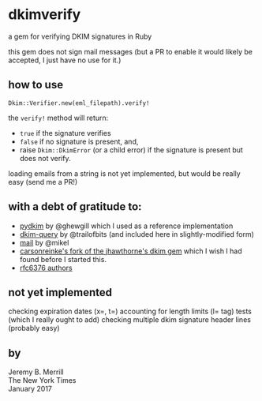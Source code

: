 dkimverify
==========

a gem for verifying DKIM signatures in Ruby

this gem does not sign mail messages (but a PR to enable it would likely be accepted, I just have no use for it.)

how to use
-----------
````Dkim::Verifier.new(eml_filepath).verify!````

the `verify!` method will return:

- `true` if the signature verifies
- `false` if no signature is present, and,
- raise `Dkim::DkimError` (or a child error) if the signature is present but does not verify.

loading emails from a string is not yet implemented, but would be really easy (send me a PR!)




with a debt of gratitude to:
----------------------------

  - [pydkim](https://github.com/ghewgill/pydkim) by @ghewgill which I used as a reference implementation
  - [dkim-query](https://github.com/trailofbits/dkim-query) by @trailofbits (and included here in slightly-modified form)
  - [mail](https://github.com/mikel/mail) by @mikel
  - [carsonreinke's fork of the jhawthorne's dkim gem](https://github.com/carsonreinke/dkim/tree/feature_verification) which I wish I had found before I started this.
  - [rfc6376 authors](https://tools.ietf.org/html/rfc6376)

not yet implemented
-------------------
checking expiration dates (x=, t=)
accounting for length limits (l= tag)
tests (which I really ought to add)
checking multiple dkim signature header lines (probably easy)

by
--

Jeremy B. Merrill  
The New York Times  
January 2017  
